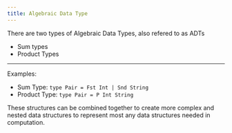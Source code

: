 ```yaml
---
title: Algebraic Data Type
---
```


There are two types of Algebraic Data Types, also refered to as ADTs

* Sum types
* Product Types

---

Examples:

* Sum Type: `type Pair = Fst Int | Snd String`
* Product Type: `type Pair = P Int String`

These structures can be combined together to create more complex and nested data structures to represent most any data structures needed in computation.

